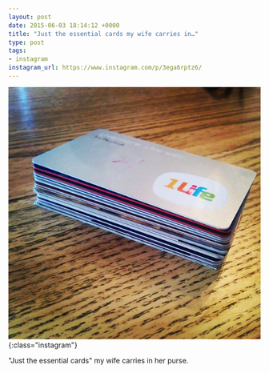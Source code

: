 ```yaml
---
layout: post
date: 2015-06-03 18:14:12 +0000
title: "Just the essential cards my wife carries in…"
type: post
tags:
- instagram
instagram_url: https://www.instagram.com/p/3ega6rptz6/
---
```


![Instagram - 3ega6rptz6](/assets/3ega6rptz6.jpg){:class="instagram"}

"Just the essential cards" my wife carries in her purse.
